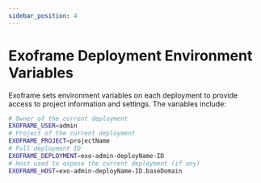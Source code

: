 ```yaml
---
sidebar_position: 4
---
```


# Exoframe Deployment Environment Variables

Exoframe sets environment variables on each deployment to provide access to project information and settings. The variables include:

```bash
# Owner of the current deployment
EXOFRAME_USER=admin
# Project of the current deployment
EXOFRAME_PROJECT=projectName
# Full deployment ID
EXOFRAME_DEPLOYMENT=exo-admin-deployName-ID
# Host used to expose the current deployment (if any)
EXOFRAME_HOST=exo-admin-deployName-ID.baseDomain
```
